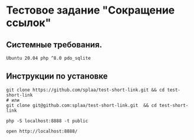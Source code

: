 # Тестовое задание "Сокращение ссылок"
## Системные требования.
    
    Ubuntu 20.04 php ^8.0 pdo_sqlite

## Инструкции по установке

    git clone https://github.com/splaa/test-short-link.git && cd test-short-link
    # или 
    git clone git@github.com:splaa/test-short-link.git  && cd test-short-link

    php -S localhost:8888 -t public
    
    open http://localhost:8888/